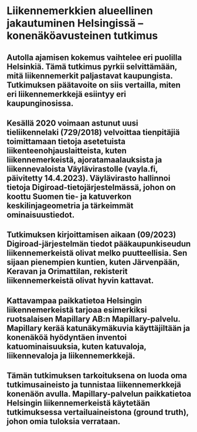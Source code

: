 # Liikennemerkkien alueellinen jakautuminen Helsingissä – konenäköavusteinen tutkimus
## Autolla ajamisen kokemus vaihtelee eri puolilla Helsinkiä. Tämä tutkimus pyrkii selvittämään, mitä liikennemerkit paljastavat kaupungista. Tutkimuksen päätavoite on siis vertailla, miten eri liikennemerkkejä esiintyy eri kaupunginosissa.

## Kesällä 2020 voimaan astunut uusi tieliikennelaki (729/2018) velvoittaa tienpitäjiä toimittamaan tietoja asetetuista liikenteenohjauslaitteista, kuten liikennemerkeistä, ajoratamaalauksista ja liikennevaloista Väylävirastolle (vayla.fi, päivitetty 14.4.2023). Väylävirasto hallinnoi tietoja Digiroad-tietojärjestelmässä, johon on koottu Suomen tie- ja katuverkon keskilinjageometria ja tärkeimmät ominaisuustiedot.

## Tutkimuksen kirjoittamisen aikaan (09/2023) Digiroad-järjestelmän tiedot pääkaupunkiseudun liikennemerkeistä olivat melko puutteellisia. Sen sijaan pienempien kuntien, kuten Järvenpään, Keravan ja Orimattilan, rekisterit liikennemerkeistä olivat hyvin kattavat.

## Kattavampaa paikkatietoa Helsingin liikennemerkeistä tarjoaa esimerkiksi ruotsalaisen Mapillary AB:n Mapillary-palvelu. Mapillary kerää katunäkymäkuvia käyttäjiltään ja konenäköä hyödyntäen inventoi katuominaisuuksia, kuten katuvaloja, liikennevaloja ja liikennemerkkejä.

## Tämän tutkimuksen tarkoituksena on luoda oma tutkimusaineisto ja tunnistaa liikennemerkkejä konenäön avulla. Mapillary-palvelun paikkatietoa Helsingin liikennemerkeistä käytetään tutkimuksessa vertailuaineistona (ground truth), johon omia tuloksia verrataan.
